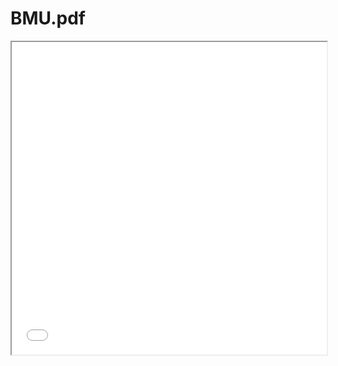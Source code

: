 # BMU.pdf  
<iframe src='/BMU.pdf' style='width:100%; height:500px; overflow: hidden;' onload='if (!this.src.includes("&page=")) { const params = new Proxy(new URLSearchParams(window.location.search), { get: (searchParams, prop) => searchParams.get(prop) }); if (params["page"]) { this.src += "&page=" + params["page"]; this.contentWindow.location.reload();  } }'></iframe>